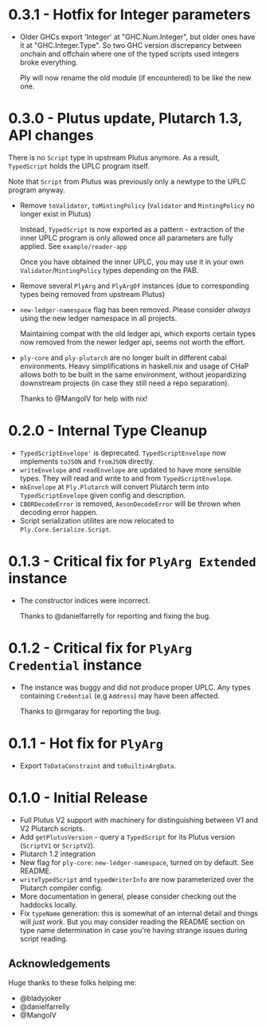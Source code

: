 # 0.3.1 - Hotfix for Integer parameters

- Older GHCs export 'Integer' at "GHC.Num.Integer", but older ones have it at "GHC.Integer.Type". So two GHC version discrepancy between onchain and offchain where one of the typed scripts used integers broke everything.

  Ply will now rename the old module (if encountered) to be like the new one.

# 0.3.0 - Plutus update, Plutarch 1.3, API changes

There is no `Script` type in upstream Plutus anymore. As a result, `TypedScript` holds the UPLC program itself.

Note that `Script` from Plutus was previously only a newtype to the UPLC program anyway.

- Remove `toValidator`, `toMintingPolicy` (`Validator` and `MintingPolicy` no longer exist in Plutus)

  Instead, `TypedScript` is now exported as a pattern - extraction of the inner UPLC program is only allowed once
  all parameters are fully applied. See `example/reader-app`

  Once you have obtained the inner UPLC, you may use it in your own `Validator`/`MintingPolicy` types depending on the PAB.

- Remove several `PlyArg` and `PlyArgOf` instances (due to corresponding types being removed from upstream Plutus)
- `new-ledger-namespace` flag has been removed. Please consider _always_ using the new ledger namespace in all projects.

  Maintaining compat with the old ledger api, which exports certain types now removed from the newer ledger api, seems not worth
  the effort.
- `ply-core` and `ply-plutarch` are no longer built in different cabal environments. Heavy simplifications in haskell.nix and usage of CHaP allows both to be built in the same environment, without jeopardizing downstream projects (in case they still need a repo separation).

  Thanks to @MangoIV for help with nix!

# 0.2.0 - Internal Type Cleanup

- `TypedScriptEnvelope'` is deprecated. `TypedScriptEnvelope` now implements `toJSON` and `fromJSON` directly.
- `writeEnvelope` and `readEnvelope` are updated to have more sensible types. They will read and write to and from `TypedScriptEnvelope`.
- `mkEnvelope` at `Ply.Plutarch` will convert Plutarch term into `TypedScriptEnvelope` given config and description.
- `CBORDecodeError` is removed, `AesonDecodeError` will be thrown when decoding error happen.
- Script serialization utilites are now relocated to `Ply.Core.Serialize.Script`.

# 0.1.3 - **Critical fix** for `PlyArg Extended` instance

- The constructor indices were incorrect.

  Thanks to @danielfarrelly for reporting and fixing the bug.

# 0.1.2 - **Critical fix** for `PlyArg Credential` instance

- The instance was buggy and did not produce proper UPLC. Any types containing `Credential` (e.g `Address`) may have been affected.

  Thanks to @rmgaray for reporting the bug.

# 0.1.1 - Hot fix for `PlyArg`

- Export `ToDataConstraint` and `toBuiltinArgData`.

# 0.1.0 - Initial Release

- Full Plutus V2 support with machinery for distinguishing between V1 and V2 Plutarch scripts.
- Add `getPlutusVersion` - query a `TypedScript` for its Plutus version (`ScriptV1` or `ScriptV2`).
- Plutarch 1.2 integration
- New flag for `ply-core`: `new-ledger-namespace`, turned on by default. See README.
- `writeTypedScript` and `typedWriterInfo` are now parameterized over the Plutarch compiler config.
- More documentation in general, please consider checking out the haddocks locally.
- Fix `typeName` generation: this is somewhat of an internal detail and things will _just work_. But you may consider reading the README section on type name determination in case you're having strange issues during script reading.

## Acknowledgements

Huge thanks to these folks helping me:

- @bladyjoker
- @danielfarrelly
- @MangoIV
